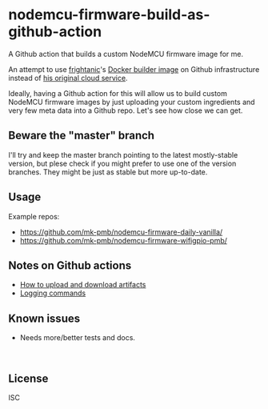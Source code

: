﻿
<!--#echo json="package.json" key="name" underline="=" -->
nodemcu-firmware-build-as-github-action
=======================================
<!--/#echo -->

<!--#echo json="package.json" key="description" -->
A Github action that builds a custom NodeMCU firmware image for me.
<!--/#echo -->


An attempt to use
[frightanic](https://frightanic.com/)'s
[Docker builder image](https://github.com/marcelstoer/docker-nodemcu-build)
on Github infrastructure instead of
[his original cloud service](https://nodemcu-build.com/).

Ideally, having a Github action for this will allow us to build custom
NodeMCU firmware images by just uploading your custom ingredients and
very few meta data into a Github repo. Let's see how close we can get.


Beware the "master" branch
--------------------------

I'll try and keep the master branch pointing to the latest mostly-stable
version, but plese check if you might prefer to use one of the version
branches. They might be just as stable but more up-to-date.



Usage
-----

Example repos:

* https://github.com/mk-pmb/nodemcu-firmware-daily-vanilla/
* https://github.com/mk-pmb/nodemcu-firmware-wifigpio-pmb/



<!--#toc stop="scan" -->



Notes on Github actions
-----------------------

* [How to upload and download artifacts](https://help.github.com/en/actions/automating-your-workflow-with-github-actions/persisting-workflow-data-using-artifacts#passing-data-between-jobs-in-a-workflow)
* [Logging commands](https://help.github.com/en/actions/automating-your-workflow-with-github-actions/development-tools-for-github-actions#logging-commands)



Known issues
------------

* Needs more/better tests and docs.




&nbsp;


License
-------
<!--#echo json="package.json" key=".license" -->
ISC
<!--/#echo -->
